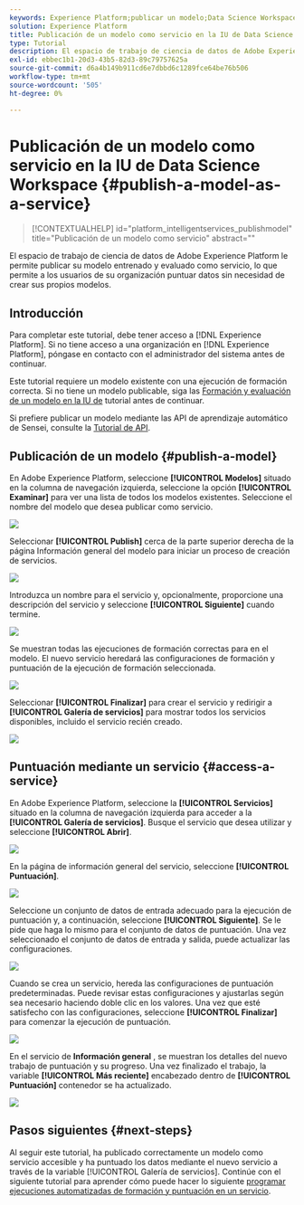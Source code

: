 ```yaml
---
keywords: Experience Platform;publicar un modelo;Data Science Workspace;temas populares;puntuar un servicio
solution: Experience Platform
title: Publicación de un modelo como servicio en la IU de Data Science Workspace
type: Tutorial
description: El espacio de trabajo de ciencia de datos de Adobe Experience Platform le permite publicar su modelo entrenado y evaluado como servicio, lo que permite a los usuarios de su organización puntuar datos sin necesidad de crear sus propios modelos.
exl-id: ebbec1b1-20d3-43b5-82d3-89c79757625a
source-git-commit: d6a4b149b911cd6e7dbbd6c1289fce64be76b506
workflow-type: tm+mt
source-wordcount: '505'
ht-degree: 0%

---
```


# Publicación de un modelo como servicio en la IU de Data Science Workspace {#publish-a-model-as-a-service}

>[!CONTEXTUALHELP]
>id="platform_intelligentservices_publishmodel"
>title="Publicación de un modelo como servicio"
>abstract=""

El espacio de trabajo de ciencia de datos de Adobe Experience Platform le permite publicar su modelo entrenado y evaluado como servicio, lo que permite a los usuarios de su organización puntuar datos sin necesidad de crear sus propios modelos.

## Introducción

Para completar este tutorial, debe tener acceso a [!DNL Experience Platform]. Si no tiene acceso a una organización en [!DNL Experience Platform], póngase en contacto con el administrador del sistema antes de continuar.

Este tutorial requiere un modelo existente con una ejecución de formación correcta. Si no tiene un modelo publicable, siga las [Formación y evaluación de un modelo en la IU de](./train-evaluate-model-ui.md) tutorial antes de continuar.

Si prefiere publicar un modelo mediante las API de aprendizaje automático de Sensei, consulte la [Tutorial de API](./publish-model-service-api.md).

## Publicación de un modelo {#publish-a-model}

En Adobe Experience Platform, seleccione **[!UICONTROL Modelos]** situado en la columna de navegación izquierda, seleccione la opción **[!UICONTROL Examinar]** para ver una lista de todos los modelos existentes. Seleccione el nombre del modelo que desea publicar como servicio.

![](../images/models-recipes/publish-model/browse_model.png)

Seleccionar **[!UICONTROL Publish]** cerca de la parte superior derecha de la página Información general del modelo para iniciar un proceso de creación de servicios.

![](../images/models-recipes/publish-model/view_training.png)

Introduzca un nombre para el servicio y, opcionalmente, proporcione una descripción del servicio y seleccione **[!UICONTROL Siguiente]** cuando termine.

![](../images/models-recipes/publish-model/configure_training.png)

Se muestran todas las ejecuciones de formación correctas para en el modelo. El nuevo servicio heredará las configuraciones de formación y puntuación de la ejecución de formación seleccionada.

![](../images/models-recipes/publish-model/select_training_run.png)

Seleccionar **[!UICONTROL Finalizar]** para crear el servicio y redirigir a **[!UICONTROL Galería de servicios]** para mostrar todos los servicios disponibles, incluido el servicio recién creado.

![](../images/models-recipes/publish-model/service_gallery.png)

## Puntuación mediante un servicio {#access-a-service}

En Adobe Experience Platform, seleccione la **[!UICONTROL Servicios]** situado en la columna de navegación izquierda para acceder a la **[!UICONTROL Galería de servicios]**. Busque el servicio que desea utilizar y seleccione **[!UICONTROL Abrir]**.

![](../images/models-recipes/publish-model/open_service.png)

En la página de información general del servicio, seleccione **[!UICONTROL Puntuación]**.

![](../images/models-recipes/publish-model/score_service.png)

Seleccione un conjunto de datos de entrada adecuado para la ejecución de puntuación y, a continuación, seleccione **[!UICONTROL Siguiente]**. Se le pide que haga lo mismo para el conjunto de datos de puntuación. Una vez seleccionado el conjunto de datos de entrada y salida, puede actualizar las configuraciones.

![](../images/models-recipes/publish-model/select_datasets.png)

Cuando se crea un servicio, hereda las configuraciones de puntuación predeterminadas. Puede revisar estas configuraciones y ajustarlas según sea necesario haciendo doble clic en los valores. Una vez que esté satisfecho con las configuraciones, seleccione **[!UICONTROL Finalizar]** para comenzar la ejecución de puntuación.

![](../images/models-recipes/publish-model/scoring_configs.png)

En el servicio de **Información general** , se muestran los detalles del nuevo trabajo de puntuación y su progreso. Una vez finalizado el trabajo, la variable **[!UICONTROL Más reciente]** encabezado dentro de **[!UICONTROL Puntuación]** contenedor se ha actualizado.

![](../images/models-recipes/publish-model/pending_scoring.png)

## Pasos siguientes {#next-steps}

Al seguir este tutorial, ha publicado correctamente un modelo como servicio accesible y ha puntuado los datos mediante el nuevo servicio a través de la variable [!UICONTROL Galería de servicios]. Continúe con el siguiente tutorial para aprender cómo puede hacer lo siguiente [programar ejecuciones automatizadas de formación y puntuación en un servicio](./schedule-models-ui.md).
